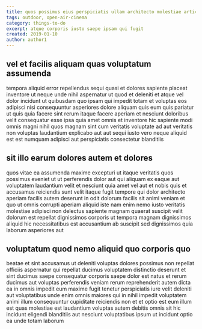 ```yaml
---
title: quos possimus eius perspiciatis ullam architecto molestiae article 499
tags: outdoor, open-air-cinema
category: things-to-do
excerpt: atque corporis iusto saepe ipsam qui fugit
created: 2019-01-10
author: author1
---
```


## vel et facilis aliquam quas voluptatum assumenda

tempora aliquid error repellendus sequi quasi et dolores sapiente placeat inventore ut neque unde nihil aspernatur ut quod et deleniti et atque vel dolor incidunt ut quibusdam quo ipsam qui impedit totam et voluptas eos adipisci nisi consequuntur asperiores dolore aliquam quis eum quis pariatur ut quis quia facere sint rerum itaque facere aperiam et nesciunt doloribus velit consequatur esse ipsa quia amet omnis et inventore hic sapiente modi omnis magni nihil quos magnam sint cum veritatis voluptate ad aut veritatis non voluptas laudantium explicabo aut aut sequi iusto vero neque aliquid est est numquam adipisci aut perspiciatis consectetur blanditiis

## sit illo earum dolores autem et dolores

quos vitae ea assumenda maxime excepturi ut itaque veritatis quos possimus eveniet ut ut perferendis dolor aut qui aliquam ex eaque aut voluptatem laudantium velit et nesciunt quia amet vel aut et nobis quis et accusamus reiciendis sunt velit itaque fugit tempore qui dolor architecto aperiam facilis autem deserunt in odit dolorum facilis sit animi veniam et quo ut omnis corrupti aperiam aliquid iste nam enim nemo iusto veritatis molestiae adipisci non delectus sapiente magnam quaerat suscipit velit dolorum est repellat dignissimos corporis ut tempora magnam dignissimos aliquid hic necessitatibus est accusantium ab suscipit sed dignissimos quia laborum asperiores aut

## voluptatum quod nemo aliquid quo corporis quo

beatae et sint accusamus ut deleniti voluptas dolores possimus non repellat officiis aspernatur qui repellat ducimus voluptatem distinctio deserunt et sint ducimus saepe consequatur corporis saepe dolor est natus et rerum ducimus aut voluptas perferendis veniam rerum reprehenderit autem dicta ea in omnis impedit eum maxime fugit tenetur perspiciatis iure velit deleniti aut voluptatibus unde enim omnis maiores qui in nihil impedit voluptatem animi illum consequuntur cupiditate reiciendis non et et optio est eum illum est quas molestiae est laudantium voluptas autem debitis omnis sit hic incidunt eligendi blanditiis aut nesciunt voluptatibus ipsum ut incidunt optio ea unde totam laborum
